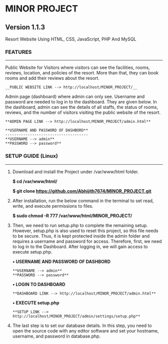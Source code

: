 # MINOR PROJECT
## Version 1.1.3

Resort Website Using HTML, CSS, JavaScript, PHP And MySQL


### FEATURES
------------
Public Website for Visitors where visitors can see the facilities, rooms, reviews, location, and policies of the resort. More than that, they can book rooms and add their reviews about the resort.

	__PUBLIC WEBSITE LINK --> http://localhost/MINOR_PROJECT/__

Admin page (dashboard) where admin can only see. Username and password are needed to log in to the dashboard. They are given below. In the dashboard, admin can see the details of all staffs, the status of rooms, reviews, and the number of visitors visiting the public website of the resort.

	**ADMIN PAGE LINK --> http://localhost/MINOR_PROJECT/admin.html**

	**USERNAME AND PASSWORD OF DASHBORD**
	-------------------------------------
	**USERNAME --> admin**
	**PASSWORD --> password**


### SETUP GUIDE (Linux)
-----------------------

 1. Download and install the Project under /var/www/html folder.
 
	**$ cd /var/www/html/**
	
	**$ git clone https://github.com/Abhijith7674/MINOR_PROJECT.git**
	
 2. After installation, run the below command in the terminal to set read, write, and execute permissions to files.
 
	**$ sudo chmod -R 777 /var/www/html/MINOR_PROJECT/**
	
 3. Then, we need to run setup.php to complete the remaining setup. However, setup.php is also used to reset this project, so this file needs to be secure. Thus, it is kept protected inside the admin folder and requires a username and password for access. Therefore, first, we need to log in to the Dashboard. After logging in, we will gain access to execute setup.php.
 
	**• USERNAME AND PASSWORD OF DASHBORD**
	
		**USERNAME --> admin**
		**PASSWORD --> password**
		
	**• LOGIN TO DASHBOARD**
	
		**DASHBOARD LINK --> http://localhost/MINOR_PROJECT/admin.html**

	**• EXECUTE setup.php**
	
		**SETUP LINK --> http://localhost/MINOR_PROJECT/admin/settings/setup.php**

4. The last step is to set our database details. In this step, you need to open the source code with any editor software and set your hostname, username, and password in database.php.
